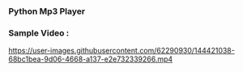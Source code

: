 ### Python Mp3 Player

### Sample Video :
https://user-images.githubusercontent.com/62290930/144421038-68bc1bea-9d06-4668-a137-e2e732339266.mp4


